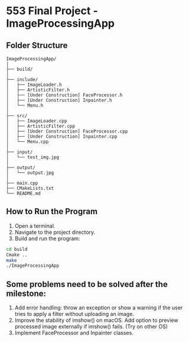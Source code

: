 # 553 Final Project - ImageProcessingApp

## Folder Structure
```
ImageProcessingApp/
│
├── build/
│
├── include/
│   ├── ImageLoader.h
│   ├── ArtisticFilter.h
│   ├── [Under Construction] FaceProcessor.h
│   ├── [Under Construction] Inpainter.h
│   └── Menu.h
│
├── src/
│   ├── ImageLoader.cpp
│   ├── ArtisticFilter.cpp
│   ├── [Under Construction] FaceProcessor.cpp
│   ├── [Under Construction] Inpainter.cpp
│   └── Menu.cpp
│
├── input/
│   └── test_img.jpg
│
├── output/
│   └── output.jpg
│
├── main.cpp
├── CMakeLists.txt
└── README.md
```

## How to Run the Program

1. Open a terminal.
2. Navigate to the project directory.
3. Build and run the program:

```bash
cd build
Cmake ..
make
./ImageProcessingApp
```


## Some problems need to be solved after the milestone:
1. Add error handling: throw an exception or show a warning if the user tries to apply a filter without uploading an image.
2. Improve the stability of imshow() on macOS. Add option to preview processed image externally if imshow() fails. (Try on other OS)
3. Implement FaceProcessor and Inpainter classes.
